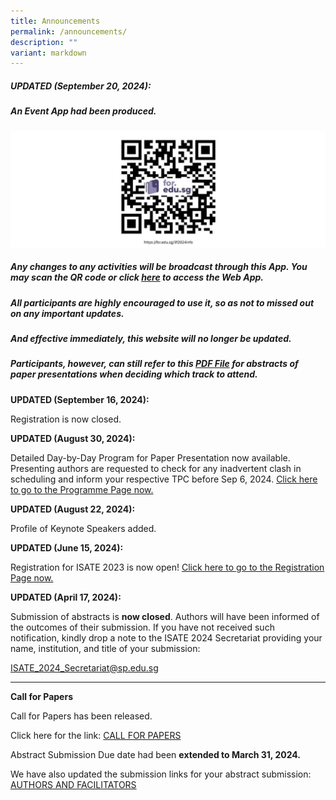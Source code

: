 ```yaml
---
title: Announcements
permalink: /announcements/
description: ""
variant: markdown
---
```

##### **UPDATED (September 20, 2024):** 

##### An Event App had been produced. 
![](/images/QR_Code_for_app_edited.jpg)
##### Any changes to any activities will be broadcast through this App. You may scan the QR code or click [here]( https://www.ilf2024.info/ ) to access the Web App.
##### All participants are highly encouraged to use it, so as not to missed out on any important updates.
##### And effective immediately, this website will no longer be updated. 
##### Participants, however, can still refer to this [PDF File](/files/Full_Program__Version_Sep_19_.pdf) for abstracts of paper presentations when deciding which track to attend.

**UPDATED (September 16, 2024):**

Registration is now closed.

**UPDATED (August 30, 2024):**

Detailed Day-by-Day Program for Paper Presentation now available. Presenting authors are requested to check for any inadvertent clash in scheduling and inform your respective TPC before Sep 6, 2024. <a href="https://isate2024.sp.edu.sg/programme/">Click here to go to the Programme Page now.</a>

**UPDATED (August 22, 2024):**

Profile of Keynote Speakers added.

**UPDATED (June 15, 2024):**

Registration for ISATE 2023 is now open!  <a href="/registration/">Click here to go to the Registration Page now.</a>


**UPDATED (April 17, 2024):**

Submission of abstracts is **now closed**. Authors will have been informed of the outcomes of their submission. If you have not received such notification, kindly drop a note to the ISATE 2024 Secretariat providing your name, institution, and title of your submission:

<a href="mailto:ISATE_2024_Secretariat@sp.edu.sg">ISATE_2024_Secretariat@sp.edu.sg</a>

<hr>

**Call for Papers**

Call for Papers has been released.
	 
Click here for the link: [CALL FOR PAPERS](/callforpapers/)

Abstract Submission Due date had been **extended to March 31, 2024.**

We have also updated the submission links for your abstract submission: [AUTHORS AND FACILITATORS](/authorsandfacilitators/)